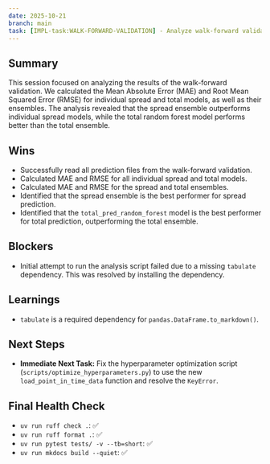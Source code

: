 ```yaml
---
date: 2025-10-21
branch: main
task: [IMPL-task:WALK-FORWARD-VALIDATION] - Analyze walk-forward validation results.
---
```


## Summary

This session focused on analyzing the results of the walk-forward validation. We calculated the Mean Absolute Error (MAE) and Root Mean Squared Error (RMSE) for individual spread and total models, as well as their ensembles. The analysis revealed that the spread ensemble outperforms individual spread models, while the total random forest model performs better than the total ensemble.

## Wins

- Successfully read all prediction files from the walk-forward validation.
- Calculated MAE and RMSE for all individual spread and total models.
- Calculated MAE and RMSE for the spread and total ensembles.
- Identified that the spread ensemble is the best performer for spread prediction.
- Identified that the `total_pred_random_forest` model is the best performer for total prediction, outperforming the total ensemble.

## Blockers

- Initial attempt to run the analysis script failed due to a missing `tabulate` dependency. This was resolved by installing the dependency.

## Learnings

- `tabulate` is a required dependency for `pandas.DataFrame.to_markdown()`.

## Next Steps

- **Immediate Next Task:** Fix the hyperparameter optimization script (`scripts/optimize_hyperparameters.py`) to use the new `load_point_in_time_data` function and resolve the `KeyError`.

## Final Health Check

- `uv run ruff check .`: ✅
- `uv run ruff format .`: ✅
- `uv run pytest tests/ -v --tb=short`: ✅
- `uv run mkdocs build --quiet`: ✅
